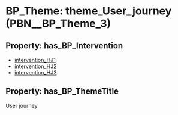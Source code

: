 # BP_Theme: __theme_User_journey__ (PBN__BP_Theme_3)

## Property: has_BP_Intervention

* [intervention_HJ1](../BP/PBN__BP_Intervention_17)
* [intervention_HJ2](../BP/PBN__BP_Intervention_18)
* [intervention_HJ3](../BP/PBN__BP_Intervention_19)

## Property: has_BP_ThemeTitle

User journey

